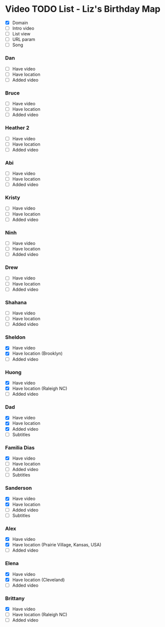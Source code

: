 # Video TODO List - Liz's Birthday Map

- [x] Domain
- [ ] Intro video
- [ ] List view
- [ ] URL param
- [ ] Song

### Dan
- [ ] Have video
- [ ] Have location
- [ ] Added video

### Bruce
- [ ] Have video
- [ ] Have location
- [ ] Added video

### Heather 2
- [ ] Have video
- [ ] Have location
- [ ] Added video

### Abi
- [ ] Have video
- [ ] Have location
- [ ] Added video

### Kristy
- [ ] Have video
- [ ] Have location
- [ ] Added video

### Ninh
- [ ] Have video
- [ ] Have location
- [ ] Added video

### Drew
- [ ] Have video
- [ ] Have location
- [ ] Added video

### Shahana
- [ ] Have video
- [ ] Have location
- [ ] Added video

### Sheldon
- [x] Have video
- [x] Have location (Brooklyn)
- [ ] Added video

### Huong
- [x] Have video
- [x] Have location (Raleigh NC)
- [ ] Added video

### Dad
- [x] Have video
- [x] Have location
- [x] Added video
- [ ] Subtitles

### Familia Dias
- [x] Have video
- [ ] Have location
- [ ] Added video
- [ ] Subtitles

### Sanderson
- [x] Have video
- [x] Have location
- [ ] Added video
- [ ] Subtitles

### Alex
- [x] Have video
- [x] Have location (Prairie Village, Kansas, USA)
- [ ] Added video

### Elena
- [x] Have video
- [x] Have location (Cleveland)
- [ ] Added video

### Brittany
- [x] Have video
- [ ] Have location (Raleigh NC)
- [ ] Added video 